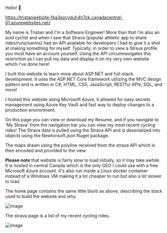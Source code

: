 Hello! 👋

https://tristanwebsite-fka3ezcyduh4h7ck.canadacentral-01.azurewebsites.net/

My name is Tristan and I'm a Software Engineer! More than that I'm also an avid cyclist and when I saw that Strava (popular athletic app to share rides/runs/swims) had an API available for developers I had to give it a shot at making something for myself.  Typically, in order to view a Strava profile you must have an account yourself.  Using the API circumnavigates this restriction as I can pull my data and display it on my very own website which I've done here!

I built this website to learn more about ASP.NET and full-stack development. It uses the ASP.NET Core framework utilizing the MVC design pattern and is written in C#, HTML, CSS, JavaScript, RESTful APIs, SQL, and more!

I hosted this website using Microsoft Azure, it allowed for easy secrets management using Azure Key Vault and fast way to deploy changes to a production environment.

On this page you can view or download my Resume, and if you navigate to 'My Strava' from the navigation bar you can view my most recent cycling rides! The Strava data is pulled using the Strava API and is deserialized into objects using the Newtonsoft.json Nuget package.

The maps drawn using the polyline received from the strava API which is then encoded and provided to the view.

**Please note** that website is fairly slow to load initially, so it may take awhile.  It is hosted in central Canada which is the only GEO I could use with a free Microsoft Azure account.  It's also run inside a Linux docker container instead of a Windows VM making it a lot cheaper to run but also a lot slower to load.

The home page contains the same little blurb as above, describing the stack used to build the website and why.

![image](https://github.com/user-attachments/assets/3d2a01a1-4fd2-497b-8c59-993123a6fb0e)

The strava page is a list of my recent cycling rides.

![image](https://github.com/user-attachments/assets/6f93fc36-010c-4e73-ad82-72baebbe818d)
